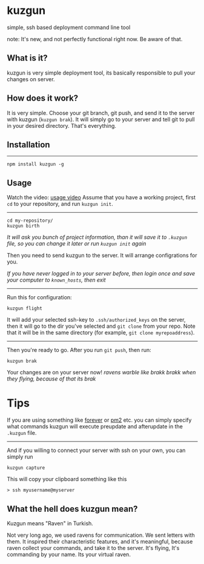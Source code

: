# kuzgun
simple, ssh based deployment command line tool

note: It's new, and not perfectly functional right now. Be aware of that.

## What is it?
kuzgun is very simple deployment tool, its basically responsible to pull your changes on server.

## How does it work?
It is very simple. Choose your git branch, git push, and send it to the server with kuzgun (`kuzgun brak`).
It will simply go to your server and tell git to pull in your desired directory.
That's everything.


## Installation

----------

```
npm install kuzgun -g
```

## Usage
Watch the video: [usage video](https://www.youtube.com/watch?v=pCsU8JC5wVk)
Assume that you have a working project, first `cd` to your repository, and run `kuzgun init`.

----------

```
cd my-repository/
kuzgun birth
```

*It will ask you bunch of project information, than it will save it to `.kuzgun` file, so you can change it later or run `kuzgun init` again*

Then you need to send kuzgun to the server. It will arrange configrations for you.

*If you have never logged in to your server before, then login once and save your computer to `known_hosts`, then exit*

----------

Run this for configuration:

```
kuzgun flight
```

It will add your selected ssh-key to `.ssh/authorized_keys` on the server, then it will go to the dir you've selected and `git clone` from your repo.
Note that it will be in the same directory (for example, `git clone myrepoaddress`).

----------

Then you're ready to go. After you run `git push`, then run:

```
kuzgun brak
```
    
Your changes are on your server now!
*ravens warble like brakk brakk when they flying, because of that its brak*

# Tips
If you are using something like [forever](https://www.npmjs.com/package/forever%22forever%22) or [pm2](https://www.npmjs.com/package/pm2%22pm2%22) etc. you can simply specify what commands kuzgun will execute preupdate and afterupdate in the `.kuzgun` file.

----------

And if you willing to connect your server with ssh on your own, you can simply run

```
kuzgun capture
```

This will copy your clipboard something like this

```
> ssh myusername@myserver
```

## What the hell does kuzgun mean?
Kuzgun means "Raven" in Turkish.

Not very long ago, we used ravens for communication. We sent letters with them.
It inspired their characteristic features, and it's meaningful, because raven collect your commands, and take it to the server.
It's flying, It's commanding by your name.
Its your virtual raven.
